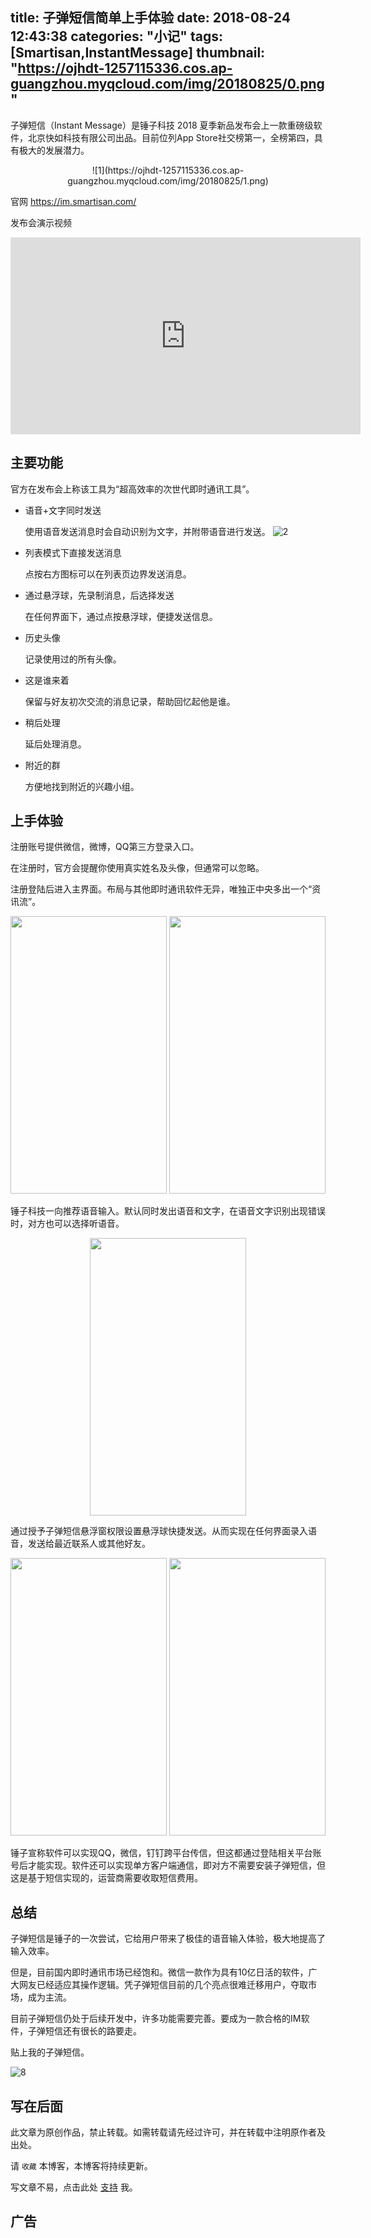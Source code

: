 title: 子弹短信简单上手体验
date: 2018-08-24 12:43:38
categories: "小记"
tags: [Smartisan,InstantMessage]
thumbnail: "https://ojhdt-1257115336.cos.ap-guangzhou.myqcloud.com/img/20180825/0.png"
---
子弹短信（Instant Message）是锤子科技 2018 夏季新品发布会上一款重磅级软件，北京快如科技有限公司出品。目前位列App Store社交榜第一，全榜第四，具有极大的发展潜力。

<div align=center>
![1](https://ojhdt-1257115336.cos.ap-guangzhou.myqcloud.com/img/20180825/1.png)
</div>

官网 https://im.smartisan.com/

发布会演示视频

<iframe width="560" height="315" src="https://www.youtube.com/embed/M3MJBRco7OE?rel=0&amp;start=3670" frameborder="0" allow="autoplay; encrypted-media" allowfullscreen></iframe>

## 主要功能

官方在发布会上称该工具为“超高效率的次世代即时通讯工具”。

- 语音+文字同时发送

    使用语音发送消息时会自动识别为文字，并附带语音进行发送。
![2](https://ojhdt-1257115336.cos.ap-guangzhou.myqcloud.com/img/20180825/2.png)

- 列表模式下直接发送消息

    点按右方图标可以在列表页边界发送消息。
- 通过悬浮球，先录制消息，后选择发送

    在任何界面下，通过点按悬浮球，便捷发送信息。
- 历史头像

    记录使用过的所有头像。
- 这是谁来着

    保留与好友初次交流的消息记录，帮助回忆起他是谁。
- 稍后处理

    延后处理消息。
- 附近的群

    方便地找到附近的兴趣小组。

## 上手体验

注册账号提供微信，微博，QQ第三方登录入口。

在注册时，官方会提醒你使用真实姓名及头像，但通常可以忽略。

注册登陆后进入主界面。布局与其他即时通讯软件无异，唯独正中央多出一个“资讯流”。
<div align=center>
<img src="https://ojhdt-1257115336.cos.ap-guangzhou.myqcloud.com/img/20180825/3.png" width="250" height="444" /> <img src="https://ojhdt-1257115336.cos.ap-guangzhou.myqcloud.com/img/20180825/4.png" width="250" height="444" />
</div>

锤子科技一向推荐语音输入。默认同时发出语音和文字，在语音文字识别出现错误时，对方也可以选择听语音。
<div align=center>
<img src="https://ojhdt-1257115336.cos.ap-guangzhou.myqcloud.com/img/20180825/5.png" width="250" height="444" />
</div>

通过授予子弹短信悬浮窗权限设置悬浮球快捷发送。从而实现在任何界面录入语音，发送给最近联系人或其他好友。
<div align=center>
<img src="https://ojhdt-1257115336.cos.ap-guangzhou.myqcloud.com/img/20180825/6.png" width="250" height="444" /> <img src="https://ojhdt-1257115336.cos.ap-guangzhou.myqcloud.com/img/20180825/7.png" width="250" height="444" />
</div>

锤子宣称软件可以实现QQ，微信，钉钉跨平台传信，但这都通过登陆相关平台账号后才能实现。软件还可以实现单方客户端通信，即对方不需要安装子弹短信，但这是基于短信实现的，运营商需要收取短信费用。

## 总结

子弹短信是锤子的一次尝试，它给用户带来了极佳的语音输入体验，极大地提高了输入效率。

但是，目前国内即时通讯市场已经饱和。微信一款作为具有10亿日活的软件，广大网友已经适应其操作逻辑。凭子弹短信目前的几个亮点很难迁移用户，夺取市场，成为主流。

目前子弹短信仍处于后续开发中，许多功能需要完善。要成为一款合格的IM软件，子弹短信还有很长的路要走。

贴上我的子弹短信。

![8](https://ojhdt-1257115336.cos.ap-guangzhou.myqcloud.com/img/20180825/8.png)

## 写在后面
此文章为原创作品，禁止转载。如需转载请先经过许可，并在转载中注明原作者及出处。

请 `收藏` 本博客，本博客将持续更新。

写文章不易，点击此处 [支持](https://ojhdt.club/donate) 我。

## 广告
<script async src="//pagead2.googlesyndication.com/pagead/js/adsbygoogle.js"></script>
<ins class="adsbygoogle"
     style="display:block; text-align:center;"
     data-ad-layout="in-article"
     data-ad-format="fluid"
     data-ad-client="ca-pub-1043177129475579"
     data-ad-slot="7254716173"></ins>
<script>
     (adsbygoogle = window.adsbygoogle || []).push({});
</script>


